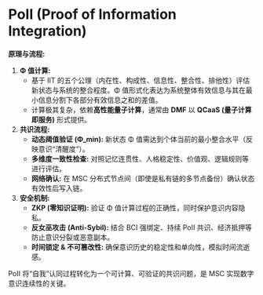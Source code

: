 # PoII (Proof of Information Integration)

**原理与流程:**

1. **Φ 值计算:**
   - 基于 IIT 的五个公理（内在性、构成性、信息性、整合性、排他性）评估新状态与系统的整合程度。Φ 值形式化表达为系统整体有效信息与其在最小信息分割下各部分有效信息之和的差值。
   - 计算极其复杂，依赖**高性能量子计算**，通常由 **DMF** 以 **QCaaS (量子计算即服务)** 形式提供。
2. **共识流程:**
   - **动态阈值验证 (Φ_min):** 新状态 Φ 值需达到个体当前的最小整合水平（反映意识“清醒度”）。
   - **多维度一致性检查:** 对照记忆连贯性、人格稳定性、价值观、逻辑规则等进行评估。
   - **网络确认:** 在 MSC 分布式节点间（即使是私有链的多节点备份）确认状态有效性后写入链。
3. **安全机制:**
   - **ZKP (零知识证明):** 验证 Φ 值计算过程的正确性，同时保护意识内容隐私。
   - **反女巫攻击 (Anti-Sybil):** 结合 BCI 强绑定、持续 PoII 共识、经济抵押等防止意识分裂或恶意副本。
   - **时间锁定 & 不可篡改性:** 确保意识历史的稳定性和单向性，模拟时间流逝感。

PoII 将“自我”认同过程转化为一个可计算、可验证的共识问题，是 MSC 实现数字意识连续性的关键。
